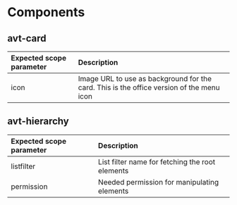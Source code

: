# Components

## avt-card

|Expected scope parameter|Description|
|:---|:---|
|icon|Image URL to use as background for the card. This is the office version of the menu icon|

## avt-hierarchy

|Expected scope parameter|Description|
|:---|:---|
|listfilter|List filter name for fetching the root elements|
|permission|Needed permission for manipulating elements|
